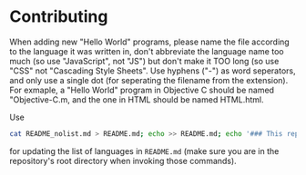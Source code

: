 Contributing
============

When adding new "Hello World" programs, please name the file according to the language it was written in, don't abbreviate the language name too much (so use "JavaScript", not "JS") but don't make it TOO long (so use "CSS" not "Cascading Style Sheets". Use hyphens ("-") as word seperators, and only use a single dot (for seperating the filename from the extension). For exmaple, a "Hello World" program in Objective C should be named "Objective-C.m, and the one in HTML should be named HTML.html.

Use
```bash
cat README_nolist.md > README.md; echo >> README.md; echo '### This repository currently contains "Hello World" programs in the following languages:' >> README.md; ruby list_langs.rb >> README.md
```
for updating the list of languages in `README.md` (make sure you are in the repository's root directory when invoking those commands).
